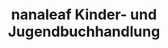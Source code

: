 ---
title: "nanaleaf Kinder- und Jugendbuchhandlung"
url: /bernau-am-chiemsee/nanaleaf-kinder-und-jugendbuchhandlung/
shop: Bücher
---